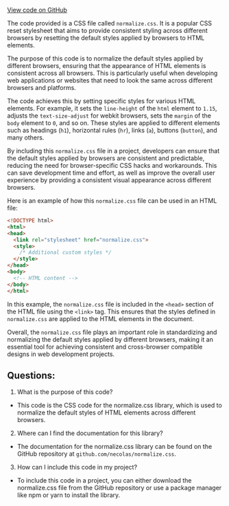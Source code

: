 [View code on GitHub](git@github.com:wangpatrick57/parkbench.git/target/doc/static.files/normalize-76eba96aa4d2e634.css)

The code provided is a CSS file called `normalize.css`. It is a popular CSS reset stylesheet that aims to provide consistent styling across different browsers by resetting the default styles applied by browsers to HTML elements. 

The purpose of this code is to normalize the default styles applied by different browsers, ensuring that the appearance of HTML elements is consistent across all browsers. This is particularly useful when developing web applications or websites that need to look the same across different browsers and platforms.

The code achieves this by setting specific styles for various HTML elements. For example, it sets the `line-height` of the `html` element to `1.15`, adjusts the `text-size-adjust` for webkit browsers, sets the `margin` of the `body` element to `0`, and so on. These styles are applied to different elements such as headings (`h1`), horizontal rules (`hr`), links (`a`), buttons (`button`), and many others.

By including this `normalize.css` file in a project, developers can ensure that the default styles applied by browsers are consistent and predictable, reducing the need for browser-specific CSS hacks and workarounds. This can save development time and effort, as well as improve the overall user experience by providing a consistent visual appearance across different browsers.

Here is an example of how this `normalize.css` file can be used in an HTML file:

```html
<!DOCTYPE html>
<html>
<head>
  <link rel="stylesheet" href="normalize.css">
  <style>
    /* Additional custom styles */
  </style>
</head>
<body>
  <!-- HTML content -->
</body>
</html>
```

In this example, the `normalize.css` file is included in the `<head>` section of the HTML file using the `<link>` tag. This ensures that the styles defined in `normalize.css` are applied to the HTML elements in the document.

Overall, the `normalize.css` file plays an important role in standardizing and normalizing the default styles applied by different browsers, making it an essential tool for achieving consistent and cross-browser compatible designs in web development projects.
## Questions: 
 1. What is the purpose of this code?
- This code is the CSS code for the normalize.css library, which is used to normalize the default styles of HTML elements across different browsers.

2. Where can I find the documentation for this library?
- The documentation for the normalize.css library can be found on the GitHub repository at `github.com/necolas/normalize.css`.

3. How can I include this code in my project?
- To include this code in a project, you can either download the normalize.css file from the GitHub repository or use a package manager like npm or yarn to install the library.